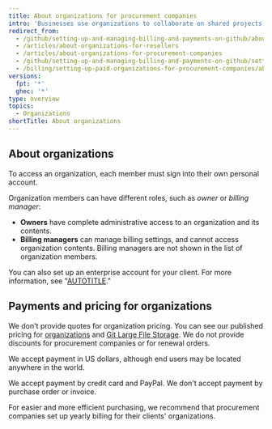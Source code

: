 ```yaml
---
title: About organizations for procurement companies
intro: 'Businesses use organizations to collaborate on shared projects with multiple owners and administrators. You can create an organization for your client, make a payment on their behalf, then pass ownership of the organization to your client.'
redirect_from:
  - /github/setting-up-and-managing-billing-and-payments-on-github/about-organizations-for-procurement-companies
  - /articles/about-organizations-for-resellers
  - /articles/about-organizations-for-procurement-companies
  - /github/setting-up-and-managing-billing-and-payments-on-github/setting-up-paid-organizations-for-procurement-companies/about-organizations-for-procurement-companies
  - /billing/setting-up-paid-organizations-for-procurement-companies/about-organizations-for-procurement-companies
versions:
  fpt: '*'
  ghec: '*'
type: overview
topics:
  - Organizations
shortTitle: About organizations
---
```


## About organizations

To access an organization, each member must sign into their own personal account.

Organization members can have different roles, such as _owner_ or _billing manager_:

- **Owners** have complete administrative access to an organization and its contents.
- **Billing managers** can manage billing settings, and cannot access organization contents. Billing managers are not shown in the list of organization members.

You can also set up an enterprise account for your client. For more information, see "[AUTOTITLE](/billing/setting-up-paid-accounts-for-procurement-companies/setting-up-enterprise-accounts-for-procurement-companies)."

## Payments and pricing for organizations

We don't provide quotes for organization pricing. You can see our published pricing for [organizations](https://github.com/pricing) and [Git Large File Storage](/repositories/working-with-files/managing-large-files/about-storage-and-bandwidth-usage). We do not provide discounts for procurement companies or for renewal orders.

We accept payment in US dollars, although end users may be located anywhere in the world.

We accept payment by credit card and PayPal. We don't accept payment by purchase order or invoice.

For easier and more efficient purchasing, we recommend that procurement companies set up yearly billing for their clients' organizations.
